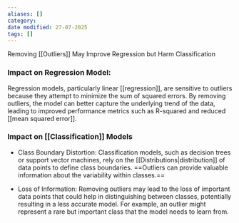 ```yaml
---
aliases: []
category:
date modified: 27-07-2025
tags: []
---
```

Removing [[Outliers]] May Improve Regression but Harm Classification

### Impact on Regression Model:

Regression models, particularly linear [[regression]], are sensitive to outliers because they attempt to minimize the sum of squared errors. By removing outliers, the model can better capture the underlying trend of the data, leading to improved performance metrics such as R-squared and reduced [[mean squared error]].

### Impact on [[Classification]] Models

- Class Boundary Distortion: Classification models, such as decision trees or support vector machines, rely on the [[Distributions|distribution]] of data points to define class boundaries. ==Outliers can provide valuable information about the variability within classes.==

- Loss of Information: Removing outliers may lead to the loss of important data points that could help in distinguishing between classes, potentially resulting in a less accurate model. For example, an outlier might represent a rare but important class that the model needs to learn from.